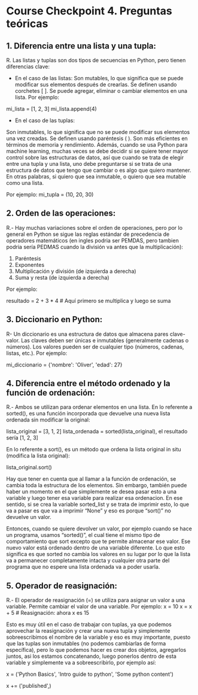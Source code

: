 # Course Checkpoint 4. Preguntas teóricas




## 1. Diferencia entre una lista y una tupla:
R. Las listas y tuplas son dos tipos de secuencias en Python, pero tienen diferencias clave:
- En el caso de las listas:
Son mutables, lo que significa que se puede modificar sus elementos después de crearlas.
Se definen usando corchetes [ ].
Se puede agregar, eliminar o cambiar elementos en una lista. Por ejemplo:

mi_lista = [1, 2, 3]
mi_lista.append(4)

- En el caso de las tuplas:

Son inmutables, lo que significa que no se puede modificar sus elementos una vez creadas.
Se definen usando paréntesis ( ).
Son más eficientes en términos de memoria y rendimiento. Además, cuando se usa Python para machine learning, muchas veces se debe decidir si se quiere tener mayor control sobre las estructuras de datos, así que cuando se trata de elegir entre una tupla y una lista, uno debe preguntarse si se trata de una estructura de datos que tengo que cambiar o es algo que quiero mantener. En otras palabras, si quiero que sea inmutable, o quiero que sea mutable como una lista.

Por ejemplo:
mi_tupla = (10, 20, 30)

## 2. Orden de las operaciones:
R.- Hay muchas variaciones sobre el orden de operaciones, pero por lo general en Python se sigue las reglas estándar de precedencia de operadores matemáticos (en ingles podria ser PEMDAS, pero tambien podria sería PEDMAS cuando la división va antes que la multiplicación):
1. Paréntesis
2. Exponentes
3. Multiplicación y división (de izquierda a derecha)
4. Suma y resta (de izquierda a derecha)

Por ejemplo:

resultado = 2 + 3 * 4  # Aquí primero se multiplica y luego se suma

## 3. Diccionario en Python:

R- Un diccionario es una estructura de datos que almacena pares clave-valor. Las claves deben ser únicas e inmutables (generalmente cadenas o números). Los valores pueden ser de cualquier tipo (números, cadenas, listas, etc.). Por ejemplo:

mi_diccionario = {'nombre': 'Oliver', 'edad': 27}

## 4. Diferencia entre el método ordenado y la función de ordenación:
R.- Ambos se utilizan para ordenar elementos en una lista. En lo referente a sorted(), es una función incorporada que devuelve una nueva lista ordenada sin modificar la original:

lista_original = [3, 1, 2]
lista_ordenada = sorted(lista_original), el resultado sería [1, 2, 3]


En lo referente a sort(),  es un método que ordena la lista original in situ (modifica la lista original):

lista_original.sort()


Hay que tener en cuenta que al llamar a la función de ordenación,  se cambia toda la estructura de los elementos. Sin embargo, también puede haber un momento en el que simplemente se desea pasar esto a una variable y luego tener esa variable para realizar esa ordenacion. En ese sentido, si se crea la variable sorted_list y se trata de imprimir esto, lo que va a pasar es que va a imprimir “None”  y eso es porque “sort()” no devuelve un valor.

Entonces, cuando se quiere devolver un valor, por ejemplo cuando se hace un programa,  usamos “sorted()”, el cual tiene el mismo tipo de comportamiento que sort excepto que te permite almacenar ese valor. Ese nuevo valor está ordenado dentro de una variable diferente. Lo que esto significa es que sorted no cambia los valores en su lugar por lo que la lista va a permanecer completamente intacta y cualquier otra parte del programa que no espere una lista ordenada va a poder usarla.


## 5. Operador de reasignación:
R.- El operador de reasignación (=) se utiliza para asignar un valor a una variable. Permite cambiar el valor de una variable. Por ejemplo:
x = 10
x = x + 5  # Reasignación: ahora x es 15

Esto es muy útil en el caso de trabajar con tuplas, ya que podemos aprovechar la reasignación y crear una nueva tupla y simplemente sobreescribimos el nombre de la variable y eso es muy importante, puesto que las tuplas son inmutables (no podemos cambiarlas de forma específica), pero lo que podemos hacer es crear dos objetos, agregarlos juntos, asi los estamos concatenando, luego ponerlos dentro de esta variable y simplemente va a sobreescribirlo, por ejemplo así:

x = ('Python Basics', 'Intro guide to python', 'Some python content')

x += ('published',)
